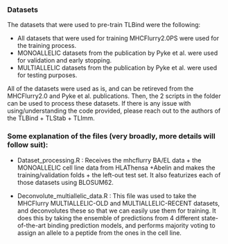 ### Datasets

The datasets that were used to pre-train TLBind were the following:

- All datasets that were used for training MHCFlurry2.0PS were used for the training process.
- MONOALLELIC datasets from the publication by Pyke et al. were used for validation and early stopping.
- MULTIALLELIC datasets from the publication by Pyke et al. were used for testing purposes. 

All of the datasets were used as is, and can be retireved from the MHCFlurry2.0 and Pyke et al. publications. Then, the 2 scripts in the folder can be used to process these datasets. If there is any issue with using/understanding the code provided, please reach out to the authors of the TLBind + TLStab + TLImm. 

### Some explanation of the files (very broadly, more details will follow suit):

- Dataset_processing.R : Receives the mhcflurry BA/EL data + the MONOALLELIC cell line data from HLAThensa +Abelin and makes the training/validation folds + the left-out test set. It also featurizes each of those datasets using BLOSUM62.

- Deconvolute_multiallelic_data.R : This file was used to take the MHCFlurry MULTIALLELIC-OLD and MULTIALLELIC-RECENT datasets, and deconvolutes these so that we can easily use them for training. It does this by taking the ensemble of predictions from 4 different state-of-the-art binding prediction models, and performs majority voting to assign an allele to a peptide from the ones in the cell line. 